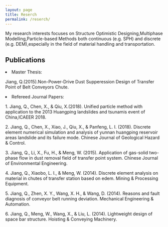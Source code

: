 ```yaml
---
layout: page
title: Reserch
permalink: /reserch/
---
```


My research interests focuses on Structure Optimistic Designing,Multiphase Modelling,Particle-based Methods both continuous (e.g. SPH) and discrete (e.g. DEM),especially in the field of material handling and transportation.


<h2 id="publications">Publications</h2>
<li class="listing-seperator">Master Thesis:</li>
<p>Jiang, Q.(2015).Non-Power-Drive Dust Supperession Design of Transfer Point of Belt Conveyors Chute.</p>

<li class="listing-seperator">Refereed Journal Papers:</li>
<p>1. Jiang, Q., Chen, X., & Qiu, X.(2018). Unified particle method with application to the 2013 Huangping landslides and tsunamis event of China,ICAEER 2018.</p>
<p>2. Jiang, Q., Chen, X., Xiao, J., Qiu, X., & Panfeng, L. I. (2018). Discrete element numerical simulation and analysis of yunnan huangping reservoir areas landslide and its failure mode. Chinese Journal of Geological Hazard & Control.</p>
<p>3. Jiang, Q., Li, X., Fu, H., & Meng, W. (2015). Application of gas-solid two-phase flow in dust removal field of transfer point system. Chinese Journal of Environmental Engineering.</p>
<p>4. Jiang, Q., Xiaobo, L. I., & Meng, W. (2014). Discrete element analysis on material in chutes of transfer station based on edem. Mining & Processing Equipment.</p>
<p>5. Jiang, Q., Zhen, X. Y., Wang, X. H., & Wang, D. (2014). Reasons and fault diagnosis of conveyor belt running deviation. Mechanical Engineering & Automation.</p>
<p>6. Jiang, Q., Meng, W., Wang, X., & Liu, L. (2014). Lightweight design of space bar structure. Hoisting & Conveying Machinery.</p>
